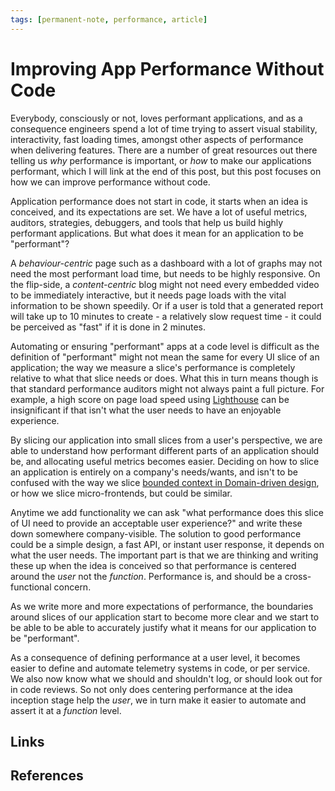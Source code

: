 ```yaml
---
tags: [permanent-note, performance, article]
---
```


# Improving App Performance Without Code

Everybody, consciously or not, loves performant applications, and as a consequence engineers spend a lot of time trying to assert visual stability, interactivity, fast loading times, amongst other aspects of performance when delivering features. There are a number of great resources out there telling us *why* performance is important, or *how* to make our applications performant, which I will link at the end of this post, but this post focuses on how we can improve performance without code.

Application performance does not start in code, it starts when an idea is conceived, and its expectations are set. We have a lot of useful metrics, auditors, strategies, debuggers, and tools that help us build highly performant applications. But what does it mean for an application to be "performant"?

A _behaviour-centric_ page such as a dashboard with a lot of graphs may not need the most performant load time, but needs to be highly responsive. On the flip-side, a _content-centric_ blog might not need every embedded video to be immediately interactive, but it needs page loads with the vital information to be shown speedily. Or if a user is told that a generated report will take up to 10 minutes to create - a relatively slow request time - it could be perceived as "fast" if it is done in 2 minutes.

Automating or ensuring "performant" apps at a code level is difficult as the definition of "performant" might not mean the same for every UI slice of an application; the way we measure a slice's performance is completely relative to what that slice needs or does. What this in turn means though is that standard performance auditors might not always paint a full picture. For example, a high score on page load speed using [Lighthouse](https://developers.google.com/web/tools/lighthouse) can be insignificant if that isn't what the user needs to have an enjoyable experience.

By slicing our application into small slices from a user's perspective, we are able to understand how performant different parts of an application should be, and allocating useful metrics becomes easier.  Deciding on how to slice an application is entirely on a company's needs/wants, and isn't to be confused with the way we slice [bounded context in Domain-driven design](https://martinfowler.com/bliki/BoundedContext.html), or how we slice micro-frontends, but could be similar.

Anytime we add functionality we can ask "what performance does this slice of UI need to provide an acceptable user experience?" and write these down somewhere company-visible. The solution to good performance could be a simple design, a fast API, or instant user response, it depends on what the user needs. The important part is that we are thinking and writing these up when the idea is conceived so that performance is centered around the *user* not the *function*. Performance is, and should be a cross-functional concern.

As we write more and more expectations of performance, the boundaries around slices of our application start to become more clear and we start to be able to be able to accurately justify what it means for our application to be "performant".

As a consequence of defining performance at a user level, it becomes easier to define and automate telemetry systems in code, or per service. We also now know what we should and shouldn't log, or should look out for in code reviews. So not only does centering performance at the idea inception stage help the *user*, we in turn make it easier to automate and assert it at a *function* level.

## Links

## References
